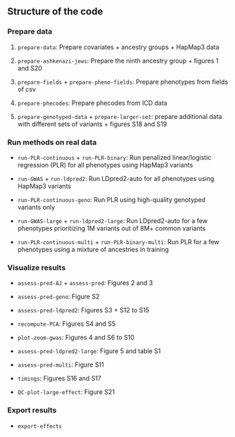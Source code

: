 ## Structure of the code

### Prepare data

1. `prepare-data`: Prepare covariates + ancestry groups + HapMap3 data

2. `prepare-ashkenazi-jews`: Prepare the ninth ancestry group + figures 1 and S20

2. `prepare-fields` + `prepare-pheno-fields`: Prepare phenotypes from fields of csv

4. `prepare-phecodes`: Prepare phecodes from ICD data

5. `prepare-genotyped-data` + `prepare-larger-set`: prepare additional data with different sets of variants + figures S18 and S19


### Run methods on real data

- `run-PLR-continuous` + `run-PLR-binary`: Run penalized linear/logistic regression (PLR) for all phenotypes using HapMap3 variants

- `run-GWAS` + `run-ldpred2`: Run LDpred2-auto for all phenotypes using HapMap3 variants

- `run-PLR-continuous-geno`: Run PLR using high-quality genotyped variants only

- `run-GWAS-large` + `run-ldpred2-large`: Run LDpred2-auto for a few phenotypes prioritizing 1M variants out of 8M+ common variants

- `run-PLR-continuous-multi` + `run-PLR-binary-multi`: Run PLR for a few phenotypes using a mixture of ancestries in training


### Visualize results

- `assess-pred-AJ` + `assess-pred`: Figures 2 and 3

- `assess-pred-geno`: Figure S2

- `assess-pred-ldpred2`: Figures S3 + S12 to S15

- `recompute-PCA`: Figures S4 and S5

- `plot-zoom-gwas`: Figures 4 and S6 to S10

- `assess-pred-ldpred2-large`: Figure 5 and table S1

- `assess-pred-multi`: Figure S11

- `timings`: Figures S16 and S17

- `QC-plot-large-effect`: Figure S21


### Export results

- `export-effects`
